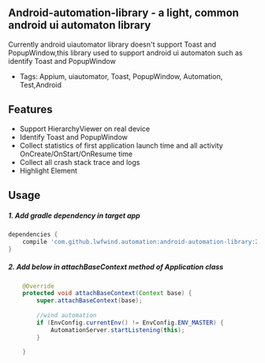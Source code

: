 ## Android-automation-library - a light, common android ui automaton library

Currently android uiautomator library doesn't support Toast and PopupWindow,this library used to support android ui automaton such as identify Toast and PopupWindow
* Tags: Appium, uiautomator, Toast, PopupWindow, Automation, Test,Android

## Features
* Support HierarchyViewer on real device
* Identify Toast and PopupWindow
* Collect statistics of first application launch time and all activity OnCreate/OnStart/OnResume time
* Collect all crash stack trace and logs
* Highlight Element

## Usage
##### 1. Add gradle dependency in target app
```groovy
dependencies {
    compile 'com.github.lwfwind.automation:android-automation-library:2.3'
}
```

##### 2. Add below in attachBaseContext method of Application class

```java
    @Override
    protected void attachBaseContext(Context base) {
        super.attachBaseContext(base);
		
        //wind automation
        if (EnvConfig.currentEnv() != EnvConfig.ENV_MASTER) {
            AutomationServer.startListening(this);
        }
		
    }
```

